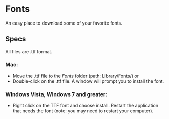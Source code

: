 # Fonts
An easy place to download some of your favorite fonts.

## Specs
All files are .ttf format. 

### Mac:
*  Move the .ttf file to the *Fonts* folder (path: Library/Fonts/)
  or
*  Double-click on the .ttf file. A window will prompt you to install the font.

### Windows Vista, Windows 7 and greater:
*  Right click on the TTF font and choose install. Restart the application that needs the font (note: you may need to restart your computer).


